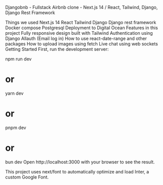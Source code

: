 Djangobnb - Fullstack Airbnb clone - Next.js 14 / React, Tailwind, Django, Django Rest Framework

Things we used
Next.js 14
React
Tailwind
Django
Django rest framework
Docker compose
Postgresql
Deployment to Digital Ocean
Features in this project
Fully responsive design built with Tailwind
Authentication using Django Allauth (Email log in)
How to use react-date-range and other packages
How to upload images using fetch
Live chat using web sockets
Getting Started
First, run the development server:

npm run dev
# or
yarn dev
# or
pnpm dev
# or
bun dev
Open http://localhost:3000 with your browser to see the result.

This project uses next/font to automatically optimize and load Inter, a custom Google Font.

